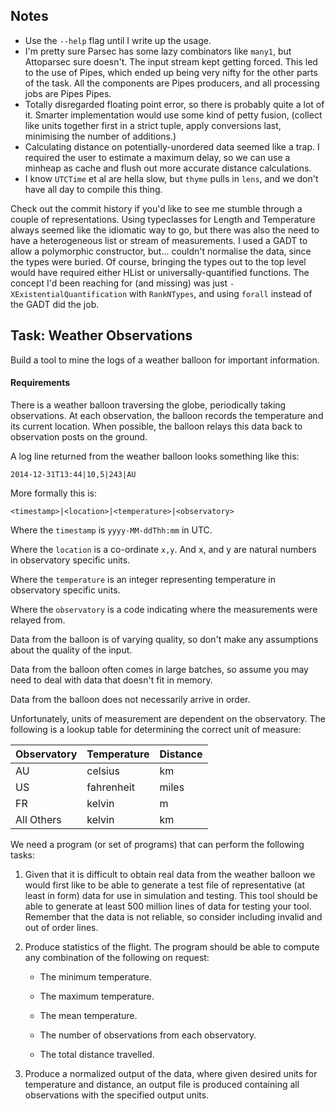 Notes
-----

- Use the `--help` flag until I write up the usage.
- I'm pretty sure Parsec has some lazy combinators like `many1`, but
  Attoparsec sure doesn't. The input stream kept getting forced. This led
  to the use of Pipes, which ended up being very nifty for the other
  parts of the task. All the components are Pipes producers, and all
  processing jobs are Pipes Pipes.
- Totally disregarded floating point error, so there is probably quite
  a lot of it. Smarter implementation would use some kind of petty
  fusion, (collect like units together first in a strict tuple, apply
  conversions last, minimising the number of additions.)
- Calculating distance on potentially-unordered data seemed like a
  trap. I required the user to estimate a maximum delay, so we can use
  a minheap as cache and flush out more accurate distance
  calculations.
- I know `UTCTime` et al are hella slow, but `thyme` pulls in `lens`,
  and we don't have all day to compile this thing.

Check out the commit history if you'd like to see me stumble through a
couple of representations. Using typeclasses for Length and
Temperature always seemed like the idiomatic way to go, but there was
also the need to have a heterogeneous list or stream of measurements.
I used a GADT to allow a polymorphic constructor, but... couldn't
normalise the data, since the types were buried. Of course, bringing
the types out to the top level would have required either HList or
universally-quantified functions. The concept I'd been reaching for
(and missing) was just `-XExistentialQuantification` with
`RankNTypes`, and using `forall` instead of the GADT did the job.


Task: Weather Observations
--------------------

Build a tool to mine the logs of a weather balloon for important
information.

#### Requirements

There is a weather balloon traversing the globe, periodically taking
observations. At each observation, the balloon records the temperature
and its current location. When possible, the balloon relays this data
back to observation posts on the ground.

A log line returned from the weather balloon looks something like this:

```
2014-12-31T13:44|10,5|243|AU
```

More formally this is:

```
<timestamp>|<location>|<temperature>|<observatory>
```

Where the `timestamp` is `yyyy-MM-ddThh:mm` in UTC.

Where the `location` is a co-ordinate `x,y`. And x, and y are natural numbers in observatory specific units.

Where the `temperature` is an integer representing temperature in observatory specific units.

Where the `observatory` is a code indicating where the measurements were relayed from.

Data from the balloon is of varying quality, so don't make any
assumptions about the quality of the input.

Data from the balloon often comes in large batches, so assume you may
need to deal with data that doesn't fit in memory.

Data from the balloon does not necessarily arrive in order.

Unfortunately, units of measurement are dependent on the
observatory. The following is a lookup table for determining the
correct unit of measure:

| Observatory | Temperature | Distance |
| ----------- | ----------- | -------- |
| AU          | celsius     | km       |
| US          | fahrenheit  | miles    |
| FR          | kelvin      | m        |
| All Others  | kelvin      | km       |

We need a program (or set of programs) that can perform the following
tasks:

 1. Given that it is difficult to obtain real data from the weather
    balloon we would first like to be able to generate a test file of
    representative (at least in form) data for use in simulation and
    testing. This tool should be able to generate at least 500 million
    lines of data for testing your tool. Remember that the data is not
    reliable, so consider including invalid and out of order lines.

 2. Produce statistics of the flight. The program should be able to
    compute any combination of the following on request:

    - The minimum temperature.

    - The maximum temperature.

    - The mean temperature.

    - The number of observations from each observatory.

    - The total distance travelled.

 3. Produce a normalized output of the data, where given desired
    units for temperature and distance, an output file is produced
    containing all observations with the specified output units.
